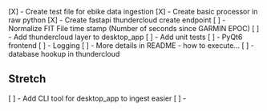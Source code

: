 [X] - Create test file for ebike data ingestion
[X] - Create basic processor in raw python
[X] - Create fastapi thundercloud create endpoint
[ ] - Normalize FIT File time stamp (Number of seconds since GARMIN EPOC)
[ ] - Add thundercloud layer to desktop_app
[ ] - Add unit tests
[ ] - PyQt6 frontend
[ ] - Logging 
[ ] - More details in README - how to execute...
[ ] - database hookup in thundercloud

## Stretch
[ ] - Add CLI tool for desktop_app to ingest easier
[ ] - 